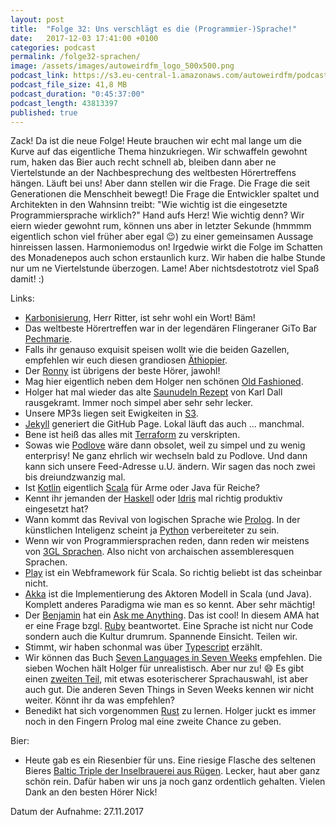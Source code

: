 ```yaml
---
layout: post
title:  "Folge 32: Uns verschlägt es die (Programmier-)Sprache!"
date:   2017-12-03 17:41:00 +0100
categories: podcast
permalink: /folge32-sprachen/
image: /assets/images/autoweirdfm_logo_500x500.png
podcast_link: https://s3.eu-central-1.amazonaws.com/autoweirdfm/podcasts/folge-32-Sprachen.mp3
podcast_file_size: 41,8 MB
podcast_duration: "0:45:37:00"
podcast_length: 43813397
published: true
---
```

Zack! Da ist die neue Folge! Heute brauchen wir echt mal lange um die Kurve auf das eigentliche Thema hinzukriegen. Wir schwaffeln gewohnt rum, haken das Bier auch recht schnell ab, bleiben dann aber ne Viertelstunde an der Nachbesprechung des weltbesten Hörertreffens hängen. Läuft bei uns! 
Aber dann stellen wir die Frage. Die Frage die seit Generationen die Menschheit bewegt! Die Frage die Entwickler spaltet und Architekten in den Wahnsinn treibt: "Wie wichtig ist die eingesetzte Programmiersprache wirklich?" Hand aufs Herz! Wie wichtig denn? Wir eiern wieder gewohnt rum, können uns aber in letzter Sekunde (hmmmm eigentlich schon viel früher aber egal :wink:) zu einer gemeinsamen Aussage hinreissen lassen. Harmoniemodus on! Irgedwie wirkt die Folge im Schatten des Monadenepos auch schon erstaunlich kurz. Wir haben die halbe Stunde nur um ne Viertelstunde überzogen. Lame! 
Aber nichtsdestotrotz viel Spaß damit! :) 

Links:

- [Karbonisierung](https://de.wikipedia.org/wiki/Karbonisierung_(Getr%C3%A4nkeherstellung)), Herr Ritter, ist sehr wohl ein Wort! Bäm!
- Das weltbeste Hörertreffen war in der legendären Flingeraner GiTo Bar [Pechmarie](https://www.facebook.com/pechmarieflingern/).
- Falls ihr genauso exquisit speisen wollt wie die beiden Gazellen, empfehlen wir euch diesen grandiosen [Äthiopier](http://www.lucy-abyssinia.com/).
- Der [Ronny](https://twitter.com/code_n_roll) ist übrigens der beste Hörer, jawohl!
- Mag hier eigentlich neben dem Holger nen schönen [Old Fashioned](https://de.wikipedia.org/wiki/Old_Fashioned).
- Holger hat mal wieder das alte [Saunudeln Rezept](https://www.chefkoch.de/rezepte/276341105293582/Sau-Nudeln.html) von Karl Dall rausgekramt. Immer noch simpel aber sehr sehr lecker.
- Unsere MP3s liegen seit Ewigkeiten in [S3](https://aws.amazon.com/de/s3/).
- [Jekyll](https://jekyllrb.com/) generiert die GitHub Page. Lokal läuft das auch ... manchmal.
- Bene ist heiß das alles mit [Terraform](https://www.terraform.io/) zu verskripten.
- Sowas wie [Podlove](https://podlove.org/) wäre dann obsolet, weil zu simpel und zu wenig enterprisy! Ne ganz ehrlich wir wechseln bald zu Podlove. Und dann kann sich unsere Feed-Adresse u.U. ändern. Wir sagen das noch zwei bis dreiundzwanzig mal.
- Ist [Kotlin](https://kotlinlang.org/) eigentlich [Scala](https://www.scala-lang.org/) für Arme oder Java für Reiche?
- Kennt ihr jemanden der [Haskell](https://www.haskell.org/) oder [Idris](https://www.idris-lang.org/) mal richtig produktiv eingesetzt hat?
- Wann kommt das Revival von logischen Sprache wie [Prolog](https://de.wikipedia.org/wiki/Prolog_(Programmiersprache)). In der künstlichen Inteligenz scheint ja [Python](https://www.python.org/) verbereiteter zu sein.
- Wenn wir von Programmiersprachen reden, dann reden wir meistens von [3GL Sprachen](https://de.wikipedia.org/wiki/4GL). Also nicht von archaischen assembleresquen Sprachen.
- [Play](https://www.playframework.com/) ist ein Webframework für Scala. So richtig beliebt ist das scheinbar nicht.
- [Akka](https://akka.io/) ist die Implementierung des Aktoren Modell in Scala (und Java). Komplett anderes Paradigma wie man es so kennt. Aber sehr mächtig!
- Der [Benjamin](https://twitter.com/benjamin?lang=de) hat ein [Ask me Anything](https://github.com/benjmin-r/ama/). Das ist cool! In diesem AMA hat er eine Frage bzgl. [Ruby](https://github.com/benjmin-r/ama/issues/2) beantwortet. Eine Sprache ist nicht nur Code sondern auch die Kultur drumrum. Spannende Einsicht. Teilen wir. 
- Stimmt, wir haben schonmal was über [Typescript](http://autoweird.fm/folge16-typescript/) erzählt.
- Wir können das Buch [Seven Languages in Seven Weeks](https://pragprog.com/book/btlang/seven-languages-in-seven-weeks) empfehlen. Die sieben Wochen hält Holger für unrealistisch. Aber nur zu! :smile: Es gibt einen [zweiten Teil](https://pragprog.com/book/7lang/seven-more-languages-in-seven-weeks), mit etwas esoterischerer Sprachauswahl, ist aber auch gut. Die anderen Seven Things in Seven Weeks kennen wir nicht weiter. Könnt ihr da was empfehlen?
- Benedikt hat sich vorgenommen [Rust](https://www.rust-lang.org/en-US/) zu lernen. Holger juckt es immer noch in den Fingern Prolog mal eine zweite Chance zu geben.

Bier:

- Heute gab es ein Riesenbier für uns. Eine riesige Flasche des seltenen Bieres [Baltic Triple der Inselbrauerei aus Rügen](https://untappd.com/b/rugener-insel-brauerei-baltic-triple/1206332). Lecker, haut aber ganz schön rein. Dafür haben wir uns ja noch ganz ordentlich gehalten. Vielen Dank an den besten Hörer Nick!

Datum der Aufnahme: 27.11.2017
